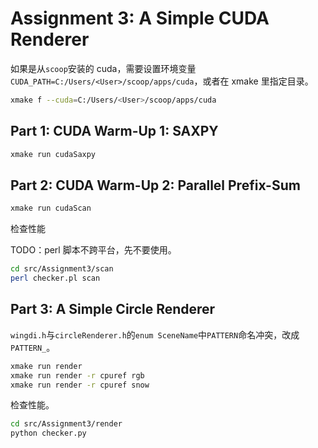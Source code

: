 # Assignment 3: A Simple CUDA Renderer

如果是从`scoop`安装的 cuda，需要设置环境变量`CUDA_PATH=C:/Users/<User>/scoop/apps/cuda`，或者在 xmake 里指定目录。

```bash
xmake f --cuda=C:/Users/<User>/scoop/apps/cuda
```

## Part 1: CUDA Warm-Up 1: SAXPY

```bash
xmake run cudaSaxpy
```

## Part 2: CUDA Warm-Up 2: Parallel Prefix-Sum

```bash
xmake run cudaScan
```

检查性能

TODO：perl 脚本不跨平台，先不要使用。

```bash
cd src/Assignment3/scan
perl checker.pl scan
```

## Part 3: A Simple Circle Renderer

`wingdi.h`与`circleRenderer.h`的`enum SceneName`中`PATTERN`命名冲突，改成`PATTERN_`。

```bash
xmake run render
xmake run render -r cpuref rgb
xmake run render -r cpuref snow
```

检查性能。

```bash
cd src/Assignment3/render
python checker.py
```
